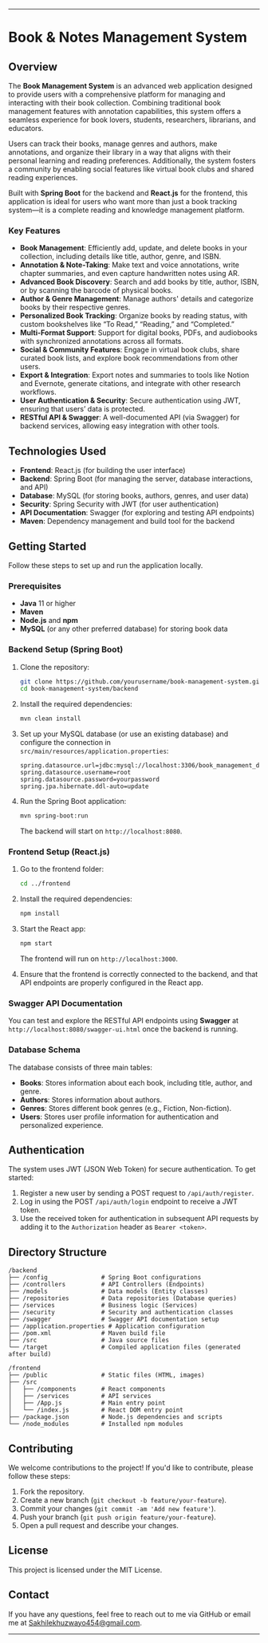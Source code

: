 

---

# Book & Notes Management System

## Overview

The **Book Management System** is an advanced web application designed to provide users with a comprehensive platform for managing and interacting with their book collection. Combining traditional book management features with annotation capabilities, this system offers a seamless experience for book lovers, students, researchers, librarians, and educators.

Users can track their books, manage genres and authors, make annotations, and organize their library in a way that aligns with their personal learning and reading preferences. Additionally, the system fosters a community by enabling social features like virtual book clubs and shared reading experiences.

Built with **Spring Boot** for the backend and **React.js** for the frontend, this application is ideal for users who want more than just a book tracking system—it is a complete reading and knowledge management platform.

### Key Features

- **Book Management**: Efficiently add, update, and delete books in your collection, including details like title, author, genre, and ISBN.
- **Annotation & Note-Taking**: Make text and voice annotations, write chapter summaries, and even capture handwritten notes using AR.
- **Advanced Book Discovery**: Search and add books by title, author, ISBN, or by scanning the barcode of physical books.
- **Author & Genre Management**: Manage authors' details and categorize books by their respective genres.
- **Personalized Book Tracking**: Organize books by reading status, with custom bookshelves like “To Read,” “Reading,” and “Completed.”
- **Multi-Format Support**: Support for digital books, PDFs, and audiobooks with synchronized annotations across all formats.
- **Social & Community Features**: Engage in virtual book clubs, share curated book lists, and explore book recommendations from other users.
- **Export & Integration**: Export notes and summaries to tools like Notion and Evernote, generate citations, and integrate with other research workflows.
- **User Authentication & Security**: Secure authentication using JWT, ensuring that users’ data is protected.
- **RESTful API & Swagger**: A well-documented API (via Swagger) for backend services, allowing easy integration with other tools.

## Technologies Used

- **Frontend**: React.js (for building the user interface)
- **Backend**: Spring Boot (for managing the server, database interactions, and API)
- **Database**: MySQL (for storing books, authors, genres, and user data)
- **Security**: Spring Security with JWT (for user authentication)
- **API Documentation**: Swagger (for exploring and testing API endpoints)
- **Maven**: Dependency management and build tool for the backend

## Getting Started

Follow these steps to set up and run the application locally.

### Prerequisites

- **Java** 11 or higher
- **Maven**
- **Node.js** and **npm**
- **MySQL** (or any other preferred database) for storing book data

### Backend Setup (Spring Boot)

1. Clone the repository:

   ```bash
   git clone https://github.com/yourusername/book-management-system.git
   cd book-management-system/backend
   ```

2. Install the required dependencies:

   ```bash
   mvn clean install
   ```

3. Set up your MySQL database (or use an existing database) and configure the connection in `src/main/resources/application.properties`:

   ```properties
   spring.datasource.url=jdbc:mysql://localhost:3306/book_management_db
   spring.datasource.username=root
   spring.datasource.password=yourpassword
   spring.jpa.hibernate.ddl-auto=update
   ```

4. Run the Spring Boot application:

   ```bash
   mvn spring-boot:run
   ```

   The backend will start on `http://localhost:8080`.

### Frontend Setup (React.js)

1. Go to the frontend folder:

   ```bash
   cd ../frontend
   ```

2. Install the required dependencies:

   ```bash
   npm install
   ```

3. Start the React app:

   ```bash
   npm start
   ```

   The frontend will run on `http://localhost:3000`.

4. Ensure that the frontend is correctly connected to the backend, and that API endpoints are properly configured in the React app.

### Swagger API Documentation

You can test and explore the RESTful API endpoints using **Swagger** at `http://localhost:8080/swagger-ui.html` once the backend is running.

### Database Schema

The database consists of three main tables:

- **Books**: Stores information about each book, including title, author, and genre.
- **Authors**: Stores information about authors.
- **Genres**: Stores different book genres (e.g., Fiction, Non-fiction).
- **Users**: Stores user profile information for authentication and personalized experience.

## Authentication

The system uses JWT (JSON Web Token) for secure authentication. To get started:

1. Register a new user by sending a POST request to `/api/auth/register`.
2. Log in using the POST `/api/auth/login` endpoint to receive a JWT token.
3. Use the received token for authentication in subsequent API requests by adding it to the `Authorization` header as `Bearer <token>`.

## Directory Structure

```
/backend
├── /config               # Spring Boot configurations
├── /controllers          # API Controllers (Endpoints)
├── /models               # Data models (Entity classes)
├── /repositories         # Data repositories (Database queries)
├── /services             # Business logic (Services)
├── /security             # Security and authentication classes
├── /swagger              # Swagger API documentation setup
├── /application.properties # Application configuration
├── /pom.xml              # Maven build file
├── /src                  # Java source files
└── /target               # Compiled application files (generated after build)

/frontend
├── /public               # Static files (HTML, images)
├── /src
│   ├── /components       # React components
│   ├── /services         # API services
│   ├── /App.js           # Main entry point
│   └── /index.js         # React DOM entry point
├── /package.json         # Node.js dependencies and scripts
└── /node_modules         # Installed npm modules
```

## Contributing

We welcome contributions to the project! If you'd like to contribute, please follow these steps:

1. Fork the repository.
2. Create a new branch (`git checkout -b feature/your-feature`).
3. Commit your changes (`git commit -am 'Add new feature'`).
4. Push your branch (`git push origin feature/your-feature`).
5. Open a pull request and describe your changes.

## License

This project is licensed under the MIT License.

## Contact

If you have any questions, feel free to reach out to me via GitHub or email me at Sakhilekhuzwayo454@gmail.com.

---
